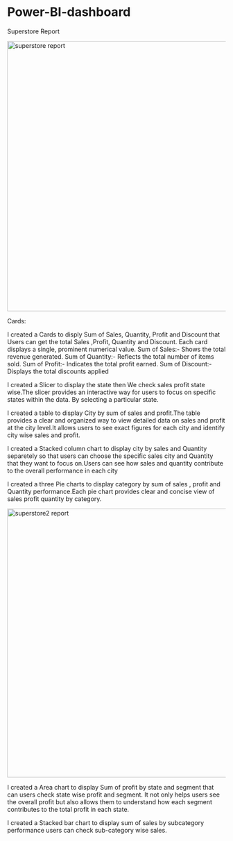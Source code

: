 # Power-BI-dashboard
Superstore Report

<img width="623" alt="superstore report" src="https://github.com/user-attachments/assets/276deba4-84fe-4c22-af01-128b5b0388b7">

Cards:

I created a Cards to disply Sum of Sales, Quantity, Profit and Discount that Users can get the total Sales ,Profit, Quantity and Discount.
Each card displays a single, prominent numerical value.
Sum of Sales:- Shows the total revenue generated.
Sum of Quantity:- Reflects the total number of items sold.
Sum of Profit:- Indicates the total profit earned.
Sum of Discount:-Displays the total discounts applied

I created a Slicer to display the state then We check sales profit state wise.The slicer provides an interactive way for users to focus on specific states within the data. By selecting a particular state.

I created a table to display City by sum of sales and profit.The table provides a clear and organized way to view detailed data on sales and profit at the city level.It allows users to see exact figures for each city and identify city wise sales and profit. 

I created a Stacked column chart to display city by sales and Quantity separetely so that users can choose the specific sales city and Quantity that they want to focus on.Users can see how sales and quantity contribute to the overall performance in each city

I created a three Pie charts to display category by sum of sales , profit and Quantity performance.Each pie chart provides clear and concise view of sales profit quantity by category.

<img width="620" alt="superstore2 report" src="https://github.com/user-attachments/assets/051b70ad-a7d5-41f6-bf16-0d61a314b1fc">

I created a Area chart to display Sum of profit by state and segment that can users check state wise profit and segment. It not only helps users see the overall profit but also allows them to understand how each segment contributes to the total profit in each state.

I created a Stacked bar chart to display sum of sales by subcategory performance users can check sub-category wise sales.



